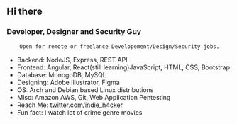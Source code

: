 ## Hi there


### Developer, Designer and Security Guy

        Open for remote or freelance Developement/Design/Security jobs.

- Backend: NodeJS, Express, REST API
- Frontend: Angular, React(still learning)JavaScript, HTML, CSS, Bootstrap
- Database: MonogoDB, MySQL
- Designing: Adobe Illustrator, Figma
- OS: Arch and Debian based Linux distributions
- Misc: Amazon AWS, Git, Web Application Pentesting
- Reach Me: [twitter.com/indie_h4cker](twitter.com/indie_h4cker)
- Fun fact: I watch lot of crime genre movies
